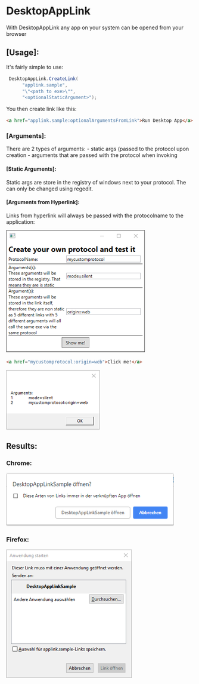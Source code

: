 # DesktopAppLink

With DesktopAppLink any app on your system can be opened from your browser

## [Usage]:

It's fairly simple to use:

```csharp
 DesktopAppLink.CreateLink(
      "applink.sample", 
      "\"<path to exe>\"", 
      "<optionalStaticArgument>");
```

You then create link like this:

```html
<a href="applink.sample:optionalArgumentsFromLink">Run Desktop App</a>
```

### [Arguments]:
There are 2 types of arguments:
	- static args (passed to the protocol upon creation
	- arguments that are passed with the protocol when invoking
	
#### [Static Arguments]:
Static args are store in the registry of windows next to your protocol. The can only be changed using regedit.

#### [Arguments from Hyperlink]:
Links from hyperlink will always be passed with the protocolname to the application:

<img src="./img/tester.png" >

```html
<a href="mycustomprotocol:origin=web">Click me!</a>
```

<img src="./img/arguments.png" >

## Results:

### Chrome:

<img src="./img/chrome.png" >

### Firefox:

<img src="./img/firefox.png" >
